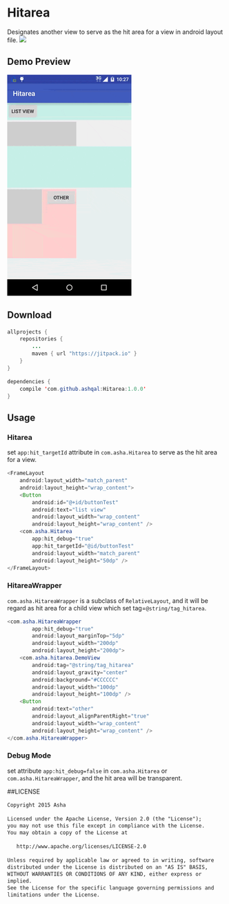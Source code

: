 # Hitarea
Designates another view to serve as the hit area for a view in android layout file.
[![](https://jitpack.io/v/ashqal/Hitarea.svg)](https://jitpack.io/#ashqal/Hitarea)

## Demo Preview
![DemoPreview](https://raw.githubusercontent.com/ashqal/Hitarea/master/screenshot/HitareaPreview.gif)

## Download
```java
allprojects {
    repositories {
        ...
        maven { url "https://jitpack.io" }
    }
}
```
```java
dependencies {
    compile 'com.github.ashqal:Hitarea:1.0.0'
}
```

## Usage
### Hitarea
set `app:hit_targetId` attribute in `com.asha.Hitarea` to serve as the hit area for a view.
```java
<FrameLayout
    android:layout_width="match_parent"
    android:layout_height="wrap_content">
    <Button
        android:id="@+id/buttonTest"
        android:text="list view"
        android:layout_width="wrap_content"
        android:layout_height="wrap_content" />
    <com.asha.Hitarea
        app:hit_debug="true"
        app:hit_targetId="@id/buttonTest"
        android:layout_width="match_parent"
        android:layout_height="50dp" />
</FrameLayout>
```

### HitareaWrapper
`com.asha.HitareaWrapper` is a subclass of `RelativeLayout`, and it will be regard as hit area for a child view which set tag=`@string/tag_hitarea`.
```java
<com.asha.HitareaWrapper
        app:hit_debug="true"
        android:layout_marginTop="5dp"
        android:layout_width="200dp"
        android:layout_height="200dp">
    <com.asha.hitarea.DemoView
        android:tag="@string/tag_hitarea"
        android:layout_gravity="center"
        android:background="#CCCCCC"
        android:layout_width="100dp"
        android:layout_height="100dp" />
    <Button
        android:text="other"
        android:layout_alignParentRight="true"
        android:layout_width="wrap_content"
        android:layout_height="wrap_content" />
</com.asha.HitareaWrapper>
```

### Debug Mode
set attribute `app:hit_debug=false` in `com.asha.Hitarea` or `com.asha.HitareaWrapper`, and the hit area will be transparent.

##LICENSE
```
Copyright 2015 Asha

Licensed under the Apache License, Version 2.0 (the "License");
you may not use this file except in compliance with the License.
You may obtain a copy of the License at

   http://www.apache.org/licenses/LICENSE-2.0

Unless required by applicable law or agreed to in writing, software
distributed under the License is distributed on an "AS IS" BASIS,
WITHOUT WARRANTIES OR CONDITIONS OF ANY KIND, either express or implied.
See the License for the specific language governing permissions and
limitations under the License.
```
